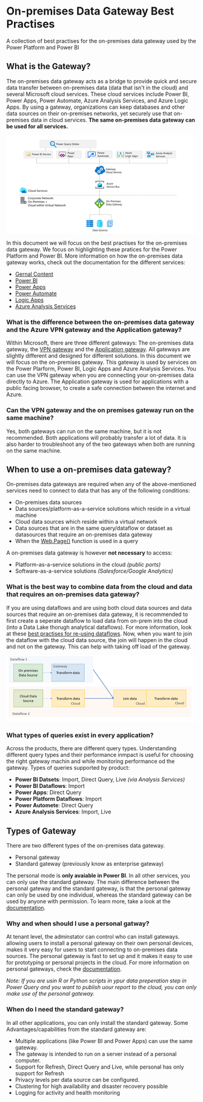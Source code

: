 # On-premises Data Gateway Best Practises
A collection of best practises for the on-premises data gateway used by the Power Platform and Power BI

## What is the Gateway?
The on-premises data gateway acts as a bridge to provide quick and secure data transfer between on-premises data (data that isn't in the cloud) and several Microsoft cloud services. These cloud services include Power BI, Power Apps, Power Automate, Azure Analysis Services, and Azure Logic Apps. By using a gateway, organizations can keep databases and other data sources on their on-premises networks, yet securely use that on-premises data in cloud services. **The same on-premises data gateway can be used for all services.** 

![Gateway used by different services](images/Picture1.PNG)

In this document we will focus on the best practises for the on-premises data gateway. We focus on highlighting these pratices for the Power Platform and Power BI. More information on how the on-premises data gateway works, check out the documentation for the different services:
* [Gernal Content](https://docs.microsoft.com/en-us/data-integration/gateway/service-gateway-onprem)
* [Power BI](https://docs.microsoft.com/en-us/power-bi/connect-data/service-gateway-onprem)
* [Power Apps](https://docs.microsoft.com/en-us/powerapps/maker/canvas-apps/gateway-reference)
* [Power Automate](https://docs.microsoft.com/en-us/power-automate/gateway-reference)
* [Logic Apps](https://docs.microsoft.com/en-us/azure/logic-apps/logic-apps-gateway-install)
* [Azure Analysis Services](https://docs.microsoft.com/en-us/azure/analysis-services/analysis-services-gateway )

### What is the difference between the on-premises data gateway and the Azure VPN gateway and the Application gateway?

Within Microsoft, there are three different gateways: The on-premises data gateway, the [VPN gateway](https://docs.microsoft.com/en-us/azure/vpn-gateway/vpn-gateway-about-vpngateways) and the [Application gateway](https://docs.microsoft.com/en-us/azure/application-gateway/overview). All gateways are slightly different and designed for different solutions. 
In this document we will focus on the on-premises gateway. This gateway is used by services on the Power Plarform, Power BI, Logic Apps and Azure Analysis Services. You can use the VPN gateway when you are connecting your on-premises data directly to Azure. The Application gateway is used for applications with a public facing browser, to create a safe connection between the internet and Azure. 

### Can the VPN gateway and the on premises gateway run on the same machine?
Yes, both gateways can run on the same machine, but it is not recommended. Both applications will probably transfer a lot of data. It is also harder to troubleshoot any of the two gateways when both are running on the same machine.

## When to use a on-premises data gateway?
On-premises data gateways are required when any of the above-mentioned services need to connect to data that has any of the following conditions:
* On-premises data sources
* Data sources/platform-as-a-service solutions which reside in a virtual machine
* Cloud data sources which reside within a virtual network
* Data sources that are in the same query/dataflow or dataset as datasources that require an on-premises data gateway
* When the [Web.Page()](https://docs.microsoft.com/en-us/powerquery-m/web-page) function is used in a query

A on-premises data gateway is however **not necessary** to access:
* Platform-as-a-service solutions in the cloud *(public ports)*
* Software-as-a-service solutions *(Salesforce/Google Analytics)*

### What is the best way to combine data from the cloud and data that requires an on-premises data gateway?
If you are using dataflows and are using both cloud data sources and data sources that require an on-premises data gateway, it is recommended to first create a seperate dataflow to load data from on-prem into the cloud (into a Data Lake thorugh analytical dataflows). For more information, look at these [best practises for re-using dataflows](https://docs.microsoft.com/en-us/power-query/dataflows/best-practices-reusing-dataflows). Now, when you want to join the dataflow with the cloud data source, the join will happen in the cloud and not on the gateway. This can help with taking off load of the gateway. 

![Gateway used by different services](images/Picture2.PNG)

### What types of queries exist in every application?
Across the products, there are different query types. Understanding different query types and their performance inmpact is useful for choosing the right gateway machin and while monitoring performance od the gateway. Types of queries supported by product:
* **Power BI Datsets**: Import, Direct Query, Live *(via Analysis Services)*
* **Power BI Dataflows**: Import
* **Power Apps**: Direct Query
* **Power Platform Dataflows**: Import
* **Power Automete**: Direct Query
* **Azure Analysis Services**: Import, Live 

## Types of Gateway
There are two different types of the on-premises data gateway.
* Personal gateway
* Standard gateway (previously know as enterprise gateway)

The personal mode is **only avaiable in Power BI**. In all other services, you can only use the standard gateway. The main  difference between the personal gateway and the standard gateway, is that the personal gateway can only be used by one individual, whereas the standard gateway can be used by anyone with permission. To learn more, take a look at the [documentation](https://docs.microsoft.com/en-us/data-integration/gateway/service-gateway-onprem#types-of-gateways).

### Why and when should I use a personal gatway?
At tenant level, the adminstator can control who can install gateways. allowing users to install a personal gateway on their own personal devices, makes it very easy for users to start connecting to on-premises data sources. The personal gateway is fast to set up and it makes it easy to use for prototyping or personal projects in the cloud. For more information on personal gateways, check the [documentation](https://docs.microsoft.com/en-us/power-bi/connect-data/service-gateway-personal-mode).

*Note: If you are usin R or Python scripts in ypur data preperation step in Power Query and you want to publish uour report to the cloud, you can only make use of the personal gateway.*

### When do I need the standard gateway?
In all other applications, you can only install the standard gateway. Some Advantages/capabilities from the standard gateway are: 

* Multiple applications (like Power BI and Power Apps) can use the same gateway. 
* The gateway is intended to run on a server instead of a personal computer. 
* Support for Refresh, Direct Query and Live, while personal  has only support for Refresh 
* Privacy levels per data source can be configured. 
* Clustering for high availability and disaster recovery possible 
* Logging for activity and health monitoring 
